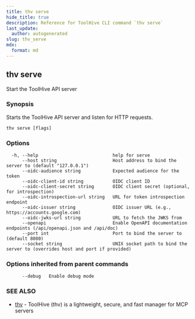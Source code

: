 ```yaml
---
title: thv serve
hide_title: true
description: Reference for ToolHive CLI command `thv serve`
last_update:
  author: autogenerated
slug: thv_serve
mdx:
  format: md
---
```


## thv serve

Start the ToolHive API server

### Synopsis

Starts the ToolHive API server and listen for HTTP requests.

```
thv serve [flags]
```

### Options

```
  -h, --help                            help for serve
      --host string                     Host address to bind the server to (default "127.0.0.1")
      --oidc-audience string            Expected audience for the token
      --oidc-client-id string           OIDC client ID
      --oidc-client-secret string       OIDC client secret (optional, for introspection)
      --oidc-introspection-url string   URL for token introspection endpoint
      --oidc-issuer string              OIDC issuer URL (e.g., https://accounts.google.com)
      --oidc-jwks-url string            URL to fetch the JWKS from
      --openapi                         Enable OpenAPI documentation endpoints (/api/openapi.json and /api/doc)
      --port int                        Port to bind the server to (default 8080)
      --socket string                   UNIX socket path to bind the server to (overrides host and port if provided)
```

### Options inherited from parent commands

```
      --debug   Enable debug mode
```

### SEE ALSO

* [thv](thv.md)	 - ToolHive (thv) is a lightweight, secure, and fast manager for MCP servers

